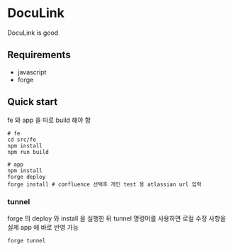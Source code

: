 # DocuLink

DocuLink is good

## Requirements

* javascript
* forge

## Quick start
fe 와 app 을 따로 build 해야 함

```shell
# fe
cd src/fe
npm install
npm run build
```

```shell
# app
npm install
forge deploy
forge install # confluence 선택후 개인 test 용 atlassian url 입력
```

### tunnel 
forge 의 deploy 와 install 을 실행한 뒤 tunnel 명령어를 사용하면 로컬 수정 사항을 실제 app 에 바로 반영 가능
```shell
forge tunnel
```
